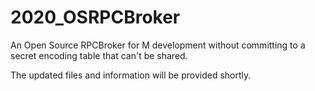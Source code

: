 # 2020_OSRPCBroker
An Open Source RPCBroker for M development without committing to a secret encoding table that can't be shared.

The updated files and information will be provided shortly.
